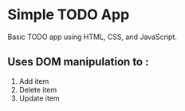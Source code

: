 # Simple TODO App

Basic TODO app using HTML, CSS, and JavaScript.

## Uses DOM manipulation to :
1. Add item
2. Delete item
3. Update item


